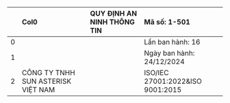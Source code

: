|    | Col0                               | QUY ĐỊNH AN NINH THÔNG TIN   | Mã số: 1-501                     |
|---:|:-----------------------------------|:-----------------------------|:---------------------------------|
|  0 |                                    |                              | Lần ban hành: 16                 |
|  1 |                                    |                              | Ngày ban hành: 24/12/2024        |
|  2 | CÔNG TY TNHH SUN ASTERISK VIỆT NAM |                              | ISO/IEC 27001:2022&ISO 9001:2015 |
